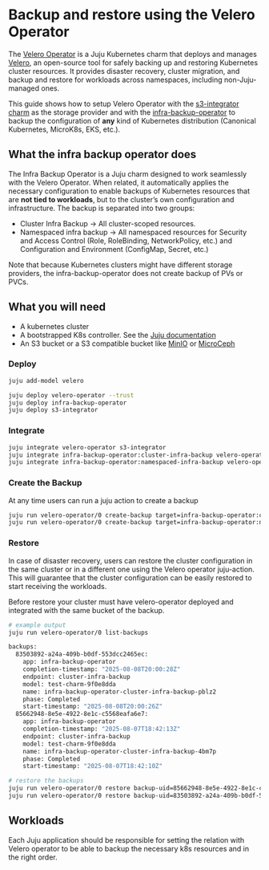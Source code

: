 # Backup and restore using the Velero Operator

The [Velero Operator][] is a Juju Kubernetes charm that deploys and manages
[Velero][], an open-source tool for safely backing up and restoring Kubernetes
cluster resources. It provides disaster recovery, cluster migration, and backup
and restore for workloads across namespaces, including non-Juju-managed ones.

This guide shows how to setup Velero Operator with the [s3-integrator charm][]
as the storage provider and with the [infra-backup-operator][] to backup the
configuration of **any** kind of Kubernetes distribution (Canonical Kubernetes,
MicroK8s, EKS, etc.).

## What the infra backup operator does

The Infra Backup Operator is a Juju charm designed to work seamlessly with the
Velero Operator. When related, it automatically applies the necessary
configuration to enable backups of Kubernetes resources that are
**not tied to workloads**, but to the cluster’s own configuration and
infrastructure. The backup is separated into two groups:

- Cluster Infra Backup -> All cluster-scoped resources.
- Namespaced infra backup -> All namespaced resources for Security and
Access Control (Role, RoleBinding, NetworkPolicy, etc.) and Configuration
and Environment (ConfigMap, Secret, etc.)

Note that because Kubernetes clusters might have different storage providers,
the infra-backup-operator does not create backup of PVs or PVCs.

## What you will need

- A kubernetes cluster
- A bootstrapped K8s controller. See the [Juju documentation]
- An S3 bucket or a S3 compatible bucket like [MinIO] or [MicroCeph]

### Deploy

```bash
juju add-model velero

juju deploy velero-operator --trust
juju deploy infra-backup-operator
juju deploy s3-integrator
```

### Integrate

```bash
juju integrate velero-operator s3-integrator
juju integrate infra-backup-operator:cluster-infra-backup velero-operator
juju integrate infra-backup-operator:namespaced-infra-backup velero-operator
```

### Create the Backup

At any time users can run a juju action to create a backup

```bash
juju run velero-operator/0 create-backup target=infra-backup-operator:cluster-infra-backup
juju run velero-operator/0 create-backup target=infra-backup-operator:namespaced-infra-backup
```

### Restore

In case of disaster recovery, users can restore the cluster configuration in
the same cluster or in a different one using the Velero operator juju-action.
This will guarantee that the cluster configuration can be easily restored to
start receiving the workloads.

Before restore your cluster must have velero-operator deployed and integrated
with the same bucket of the backup.

```bash
# example output
juju run velero-operator/0 list-backups

backups:
  83503892-a24a-409b-b0df-553dcc2465ec:
    app: infra-backup-operator
    completion-timestamp: "2025-08-08T20:00:28Z"
    endpoint: cluster-infra-backup
    model: test-charm-9f0e8dda
    name: infra-backup-operator-cluster-infra-backup-pblz2
    phase: Completed
    start-timestamp: "2025-08-08T20:00:26Z"
  85662948-8e5e-4922-8e1c-c5568eafa6e7:
    app: infra-backup-operator
    completion-timestamp: "2025-08-07T18:42:13Z"
    endpoint: cluster-infra-backup
    model: test-charm-9f0e8dda
    name: infra-backup-operator-cluster-infra-backup-4bm7p
    phase: Completed
    start-timestamp: "2025-08-07T18:42:10Z"

# restore the backups
juju run velero-operator/0 restore backup-uid=85662948-8e5e-4922-8e1c-c5568eafa6e7
juju run velero-operator/0 restore backup-uid=83503892-a24a-409b-b0df-553dcc2465ec
```

## Workloads

Each Juju application should be responsible for setting the relation with
Velero operator to be able to backup the necessary k8s resources and in the
right order.

<!-- Links -->

[Velero Operator]: https://charmhub.io/velero-operator
[Velero]: https://velero.io/
[s3-integrator charm]: https://charmhub.io/s3-integrator
[infra-backup-operator]: https://charmhub.io/infra-backup-operator/docs/tutorial
[Juju documentation]: https://documentation.ubuntu.com/juju/3.6/reference/juju-cli/list-of-juju-cli-commands/bootstrap/
[MinIO]: https://min.io/
[MicroCeph]: https://canonical-microceph.readthedocs-hosted.com/stable/tutorial/get-started/
